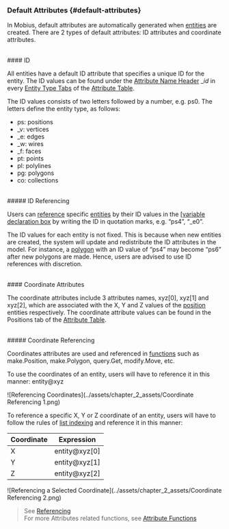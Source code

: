 ### Default Attributes {#default-attributes}

In Mobius, default attributes are automatically generated when [entities](Entities.md) are created. There are 2 types of default attributes: ID attributes and coordinate attributes.

<br>
#### ID

All entities have a default ID attribute that specifies a unique ID for the entity. The ID values can be found under the [Attribute Name Header](..\chapter_1_mobius_interface\3D_view.md) __id_ in every [Entity Type Tabs](..\chapter_1_mobius_interface\3D_view.md) of the [Attribute Table](..\chapter_1_mobius_interface\3D_view.md).

The ID values consists of two letters followed by a number, e.g. ps0. The letters define the entity type, as follows:

*   ps: positions
*   _v: vertices
*   _e: edges
*   _w: wires
*   _f: faces
*   pt: points
*   pl: polylines
*   pg: polygons
*   co: collections

<br>
##### ID Referencing

Users can [reference](/chapter_3_procedures/Rules.md) specific [entities](Entities.md) by their ID values in the [[variable declaration box](chapter_1_mobius_interface/procedure_line.md) by writing the ID in quotation marks, e.g. “ps4”, “_e0”.

The ID values for each entity is not fixed. This is because when new entities are created, the system will update and redistribute the ID attributes in the model. For instance, a [polygon](/chapter_2_geo-info_data_model/Polygon.md) with an ID value of “ps4” may become “ps6” after new polygons are made. Hence, users are advised to use ID references with discretion.

<br>
#### Coordinate Attributes

The coordinate attributes include 3 attributes names, xyz[0], xyz[1] and xyz[2], which are associated with the X, Y and Z values of the [position](Position.md) entities respectively. The coordinate attribute values can be found in the Positions tab of the [Attribute Table](..\chapter_1_mobius_interface\3D_view.md).

<br>
##### Coordinate Referencing

Coordinates attributes are used and referenced in [functions](..\chapter_3_procedures\Functions.md) such as make.Position, make.Polygon, query.Get, modify.Move, etc.

To use the coordinates of an entity, users will have to reference it in this manner: entity@xyz

![Referencing Coordinates](../assets/chapter_2_assets/Coordinate Referencing 1.png)

To reference a specific X, Y or Z coordinate of an entity, users will have to follow the rules of [list indexing](..\chapter_3_procedures\List.md) and reference it in this manner:

| Coordinate | Expression |
| --- | --- |
| X | entity@xyz[0] |
| Y | entity@xyz[1] |
| Z | entity@xyz[2] |

![Referencing a Selected Coordinate](../assets/chapter_2_assets/Coordinate Referencing 2.png)

> See [Referencing](/chapter_3_procedures/Rules.md) <br>
> For more Attributes related functions, see [Attribute Functions](..\chapter_3_procedures\AttributeFunctions.md)